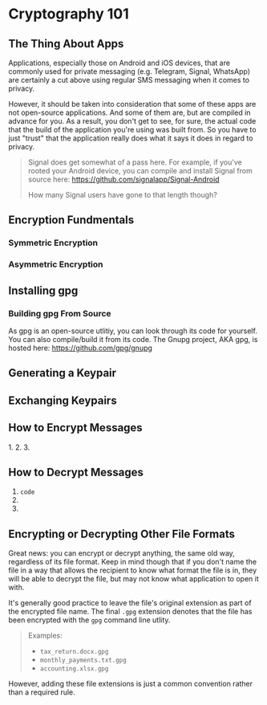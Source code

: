 # Cryptography 101

## The Thing About Apps
Applications, especially those on Android and iOS devices, that are commonly used for private messaging (e.g. Telegram, Signal, WhatsApp) are certainly a cut above using regular SMS messaging when it comes to privacy.

However, it should be taken into consideration that some of these apps are not open-source applications. And some of them are, but are compiled in advance for you. As a result, you don't get to see, for sure, the actual code that the build of the application you're using was built from. So you have to just "trust" that the application really does what it says it does in regard to privacy.

> Signal does get somewhat of a pass here. For example, if you've rooted your Android device, you can compile and install Signal from source here: https://github.com/signalapp/Signal-Android  
>  
> How many Signal users have gone to that length though?

## Encryption Fundmentals

### Symmetric Encryption

### Asymmetric Encryption

## Installing gpg

### Building gpg From Source
As gpg is an open-source utlitiy, you can look through its code for yourself. You can also compile/build it from its code. The Gnupg project, AKA gpg, is hosted here: https://github.com/gpg/gnupg

## Generating a Keypair

## Exchanging Keypairs

## How to Encrypt Messages

[//]: <> (# include CLI usage for how to use gpg or something)
1.
2.
3.

## How to Decrypt Messages
[//]: <> (# include CLI usage for how to use gpg or something)
1. `code`  
2.  
3.  

## Encrypting or Decrypting Other File Formats
Great news: you can encrypt or decrypt anything, the same old way, regardless of its file format. Keep in mind though that if you don't name the file in a way that allows the recipient to know what format the file is in, they will be able to decrypt the file, but may not know what application to open it with.  

It's generally good practice to leave the file's original extension as part of the encrypted file name. The final `.gpg` extension denotes that the file has been encrypted with the `gpg` command line utlity.

> Examples:  
>- `tax_return.docx.gpg`  
>- `monthly_payments.txt.gpg`
>- `accounting.xlsx.gpg`

However, adding these file extensions is just a common convention rather than a required rule.
